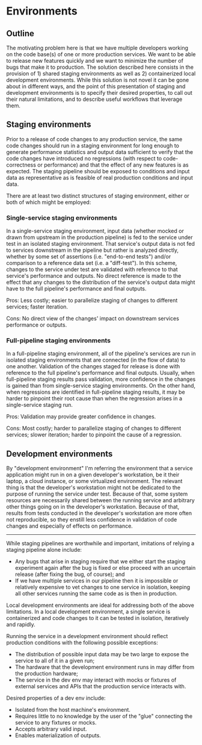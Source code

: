 Environments
====

Outline
----

The motivating problem here is that we have multiple developers working on the code base(s) of one or more production services. We want to be able to release new features quickly and we want to minimize the number of bugs that make it to production. The solution described here consists in the provision of 1) shared staging environments as well as 2) containerized local development environments. While this solution is not novel it can be gone about in different ways, and the point of this presentation of staging and development environments is to specify their desired properties, to call out their natural limitations, and to describe useful workflows that leverage them.

Staging environments
----

Prior to a release of code changes to any production service, the same code changes should run in a staging environment for long enough to generate performance statistics and output data sufficient to verify that the code changes have introduced no regressions (with respect to code-correctness or performance) and that the effect of any new features is as expected. The staging pipeline should be exposed to conditions and input data as representative as is feasible of real production conditions and input data.

There are at least two distinct structures of staging environment, either or both of which might be employed:

### Single-service staging environments

In a single-service staging environment, input data (whether mocked or drawn from upstream in the production pipeline) is fed to the service under test in an isolated staging environment. That service's output data is not fed to services downstream in the pipeline but rather is analyzed directly, whether by some set of assertions (i.e. "end-to-end tests") and/or comparison to a reference data set (i.e. a "diff-test"). In this scheme, changes to the service under test are validated with reference to that service's performance and outputs. No direct reference is made to the effect that any changes to the distribution of the service's output data might have to the full pipeline's performance and final outputs.

Pros: Less costly; easier to parallelize staging of changes to different services; faster iteration.

Cons: No direct view of the changes' impact on downstream services performance or outputs.

### Full-pipeline staging environments

In a full-pipeline staging environment, all of the pipeline's services are run in isolated staging environments that are connected (in the flow of data) to one another. Validation of the changes staged for release is done with reference to the full pipeline's performance and final outputs. Usually, when full-pipeline staging results pass validation, more confidence in the changes is gained than from single-service staging environments. On the other hand, when regressions are identified in full-pipeline staging results, it may be harder to pinpoint their root cause than when the regression arises in a single-service staging run.

Pros: Validation may provide greater confidence in changes.

Cons: Most costly; harder to parallelize staging of changes to different services; slower iteration; harder to pinpoint the cause of a regression.

Development environments
----

By "development environment" I'm referring the environment that a service application might run in on a given developer's workstation, be it their laptop, a cloud instance, or some virtualized environment. The relevant thing is that the developer's workstation might not be dedicated to the purpose of running the service under test. Because of that, some system resources are necessarily shared between the running service and arbitrary other things going on in the developer's workstation. Because of that, results from tests conducted in the developer's workstation are more often not reproducible, so they enstill less confidence in validation of code changes and especially of effects on performance.

* * *

While staging pipelines are worthwhile and important, imitations of relying a staging pipeline alone include:
* Any bugs that arise in staging require that we either start the staging experiment again after the bug is fixed or else proceed with an uncertain release (after fixing the bug, of course); and
* If we have multiple services in our pipeline then it is impossible or relatively expensive to vet changes to one service in isolation, keeping all other services running the same code as is then in production.

Local development environments are ideal for addressing both of the above limitations. In a local development environment, a single service is containerized and code changes to it can be tested in isolation, iteratively and rapidly.

Running the service in a development environment should reflect production conditions with the following possible exceptions:
* The distribution of possible input data may be two large to expose the service to all of it in a given run;
* The hardware that the development environment runs in may differ from the production hardware;
* The service in the dev env may interact with mocks or fixtures of external services and APIs that the production service interacts with.

Desired properties of a dev env include:
* Isolated from the host machine's environment.
* Requires little to no knowledge by the user of the "glue" connecting the service to any fixtures or mocks.
* Accepts arbitrary valid input.
* Enables materialization of outputs.
